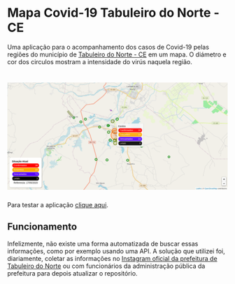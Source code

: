 # Mapa Covid-19 Tabuleiro do Norte - CE

Uma aplicação para o acompanhamento dos casos de Covid-19 pelas regiões do município de [Tabuleiro do Norte - CE](http://www.tabuleirodonorte.ce.gov.br/) em um mapa. O diámetro e cor dos circulos mostram a intensidade do virús naquela região.

<h1 align="center">
  <img src="./src/.github/page.png">
</h1>

Para testar a aplicação [clique aqui](https://map-covid-19-tab-do-norte.herokuapp.com/).

## Funcionamento

Infelizmente, não existe uma forma automatizada de buscar essas informações, como por exemplo usando uma API. A solução que utilizei foi, diariamente, coletar as informações no [Instagram oficial da prefeitura de Tabuleiro do Norte](https://www.instagram.com/prefeituradetabuleirodonorte/) ou com funcionários da administração pública da prefeitura para depois atualizar o repositório.
